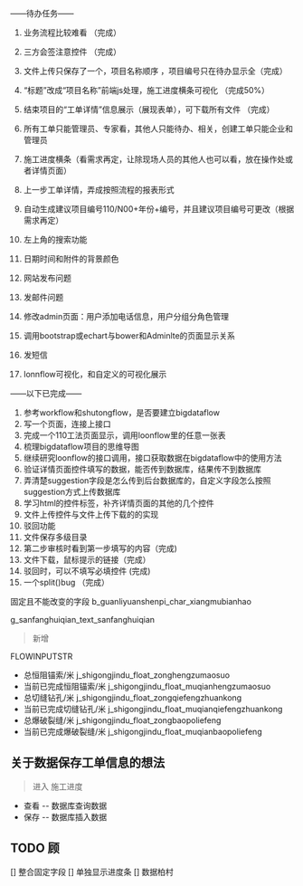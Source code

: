 ——待办任务——
1. 业务流程比较难看   （完成）
2. 三方会签注意控件     （完成）
3. 文件上传只保存了一个，项目名称顺序 ，项目编号只在待办显示全（完成）
4. “标题”改成“项目名称”前端js处理，施工进度横条可视化  （完成50%）
5. 结束项目的“工单详情”信息展示（展现表单），可下载所有文件  （完成）

6. 所有工单只能管理员、专家看，其他人只能待办、相关，创建工单只能企业和管理员

7. 施工进度横条（看需求再定，让除现场人员的其他人也可以看，放在操作处或者详情页面）
8. 上一步工单详情，弄成按照流程的报表形式
9. 自动生成建议项目编号110/N00+年份+编号，并且建议项目编号可更改（根据需求再定）
10. 左上角的搜索功能
11. 日期时间和附件的背景颜色
12. 网站发布问题
13. 发邮件问题
14. 修改admin页面：用户添加电话信息，用户分组分角色管理
15. 调用bootstrap或echart与bower和Adminlte的页面显示关系
16. 发短信
17. lonnflow可视化，和自定义的可视化展示

——以下已完成——
1. 参考workflow和shutongflow，是否要建立bigdataflow
2. 写一个页面，连接上接口
3. 完成一个110工法页面显示，调用loonflow里的任意一张表
4. 梳理bigdataflow项目的思维导图
5. 继续研究loonflow的接口调用，接口获取数据在bigdataflow中的使用方法
6. 验证详情页面控件填写的数据，能否传到数据库，结果传不到数据库
7. 弄清楚suggestion字段是怎么传到后台数据库的，自定义字段怎么按照suggestion方式上传数据库
8. 学习html的控件标签，补齐详情页面的其他的几个控件
9. 文件上传控件与文件上传下载的的实现
10. 驳回功能
11. 文件保存多级目录
12. 第二步审核时看到第一步填写的内容（完成)
13. 文件下载，鼠标提示的链接（完成）
14. 驳回时，可以不填写必填控件 (完成)
15. 一个split()bug       （完成）

固定且不能改变的字段
b_guanliyuanshenpi_char_xiangmubianhao

g_sanfanghuiqian_text_sanfanghuiqian

> 新增

FLOWINPUTSTR
   * 总恒阻锚索/米               j_shigongjindu_float_zonghengzumaosuo
   * 当前已完成恒阻锚索/米        j_shigongjindu_float_muqianhengzumaosuo
   * 总切缝钻孔/米               j_shigongjindu_float_zongqiefengzhuankong
   * 当前已完成切缝钻孔/米        j_shigongjindu_float_muqianqiefengzhuankong
   * 总爆破裂缝/米               j_shigongjindu_float_zongbaopoliefeng
   * 当前已完成爆破裂缝/米        j_shigongjindu_float_muqianbaopoliefeng


## 关于数据保存工单信息的想法

> 进入 施工进度
* 查看 -- 数据库查询数据
* 保存 -- 数据库插入数据

## TODO 顾
[] 整合固定字段
[] 单独显示进度条
[] 数据柏村    



